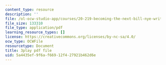 ```yaml
---
content_type: resource
description: ''
file: /ol-ocw-studio-app/courses/20-219-becoming-the-next-bill-nye-writing-and-hosting-the-educational-show-january-iap-2015/5a4435ef9f6af66912f427921b462d6e_VHyCh1mDneE.pdf
file_size: 133310
file_type: application/pdf
learning_resource_types: []
license: https://creativecommons.org/licenses/by-nc-sa/4.0/
ocw_type: OCWFile
resourcetype: Document
title: 3play pdf file
uid: 5a4435ef-9f6a-f669-12f4-27921b462d6e
---
```

